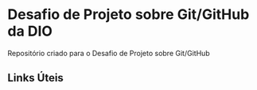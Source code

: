 # Desafio de Projeto sobre Git/GitHub da DIO
Repositório criado para o Desafio de Projeto sobre Git/GitHub

## Links Úteis 
